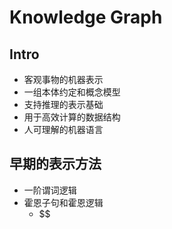 # Knowledge Graph

## Intro

- 客观事物的机器表示
- 一组本体约定和概念模型
- 支持推理的表示基础
- 用于高效计算的数据结构
- 人可理解的机器语言

## 早期的表示方法

- 一阶谓词逻辑
- 霍恩子句和霍恩逻辑
  - $$
